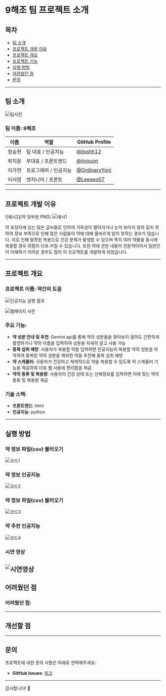 # 9해조 팀 프로젝트 소개
 

## 목차
- [팀 소개](#팀-소개)
- [프로젝트 개발 이유](#프로젝트-개발-이유)
- [프로젝트 개요](#프로젝트-개요)
- [프로젝트 기능](#프로젝트-기능)
- [실행 방법](#실행-방법)
- [어려웠던 점](#해결방법)
- [문의](#문의)

---

## 팀 소개
![팀사진](./구해줘.png)

### 팀 이름: **9해조**

| 이름          | 역할           | GitHub Profile                                        |
|---------------|----------------|-------------------------------------------------------|
| 정승현       | 팀 대표 / 인공지능    | [@jjsshh12](https://github.com/jjsshh12)         |
| 박지윤       | 부대표 / 프론트엔드   | [@jiyouon](https://github.com/jiyouon)           |
| 이가연       | 프로그래머 / 인공지능 | [@OrdinaryYoni](https://github.com/OrdinaryYoni) |
| 이서영       | 엔지니어 / 프론트     | [@Leeseo07](https://github.com/Leeseo07)         |

---

## 프로젝트 개발 이유

![예시2](약 뒷부분.PNG)
![예시1](설명서.ㅖㅜㅎ.png)

약 포장지에 있는 많은 글씨들로 인하여 가독성이 떨어지거나 눈이 보이지 않아 읽지 못하여 정보 부족으로 인해 많은 사람들이 약에 대해 올바르게 알지 못하는 경우가 많습니다. 
이로 인해 잘못된 복용으로 건강 문제가 발생할 수 있으며 특히 여러 약물을 동시에 복용할 경우 위험이 더욱 커질 수 있습니다. 
또한 약에 관한 내용이 전문적이어서 일반인이 이해하기 어려운 경우도 많아 이 프로젝트를 개발하게 되었습니다.


---

## 프로젝트 개요

### 프로젝트 이름: **약간의 도움**
![인공지능 실행 결과](./제발.png)





![웹페이지 사진](./아진짜제발.png)
### 주요 기능:
- **약 성분 안내 및 추천**: Gemini api를 통해 약의 성분들을 찾아보지 않아도 간편하게 촬영하거나 약의 이름을 입력하여 성분을 자세히 알고 사용 가능
- **중복 섭취 예방**: 사용자가 복용할 약을 입력하면 인공지능이 복용할 약의 성분을 파악하여 중복된 약의 성분을 제외한 약을 추천해 중복 섭취 예방
- **약 스케줄러**: 사용자가 건강하고 체계적으로 약을 복용할 수 있도록 약 스케줄러 기능을 제공하여 더욱 웹 사용에 편리함을 제공
- **약의 종류 및 복용량**: 사용자의 건강 상태 또는 신체정보를 입력하면 이에 맞는 약의 종류 및 복용량 제공


### 기술 스택:
- **프론트엔드**: html
- **인공지능**: python

---
## 실행 방법
### 약 정보 파일(csv) 불러오기
![코드1](./1.png)
### 약 정보 인공지능
![코드2](./2.png)
### 약 정보 파일(csv) 불러오기
![코드3](./3.png)
### 약 추천 인공지능
![코드4](./4.png)
### 시연 영상
![시연영상](./https://www.youtube.com/shorts/Mf8jRbxDBxM)
---
## 어려웠던 점

### 어려웠던 점:
---

## 개선할 점

---

## 문의

프로젝트에 대한 문의 사항은 아래로 연락해주세요:

- **GitHub Issues**: [링크](https://github.com/jiyouon/some-help)
---

감사합니다! 🙌
